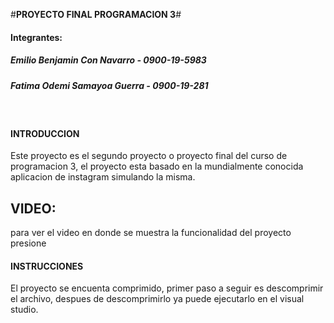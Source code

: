 #**PROYECTO FINAL PROGRAMACION 3**#
#### Integrantes:
##### Emilio Benjamin Con Navarro - 0900-19-5983
##### Fatima Odemi Samayoa Guerra - 0900-19-281
<br>

#### INTRODUCCION
Este proyecto es el segundo proyecto o proyecto final del curso de programacion 3, el proyecto esta basado en la mundialmente conocida aplicacion de instagram simulando la misma.

## VIDEO:
para ver el video en donde se muestra la funcionalidad del proyecto presione 

#### INSTRUCCIONES
El proyecto se encuenta comprimido, primer paso a seguir es descomprimir el archivo, despues de descomprimirlo ya puede ejecutarlo en el visual studio.
